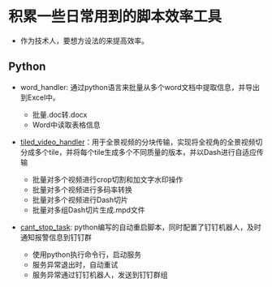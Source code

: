 # 积累一些日常用到的脚本效率工具

- 作为技术人，要想方设法的来提高效率。

## Python
- word_handler: 通过python语言来批量从多个word文档中提取信息，并导出到Excel中。
    - 批量.doc转.docx
    - Word中读取表格信息
- [tiled_video_handler](./Python/tiled_video_handler/README.md)：用于全景视频的分块传输，实现将全视角的全景视频切分成多个tile，并将每个tile生成多个不同质量的版本，并以Dash进行自适应传输
    - 批量对多个视频进行crop切割和加文字水印操作
    - 批量对多个视频进行多码率转换
    - 批量对多个视频进行Dash切片
    - 批量对多组Dash切片生成.mpd文件

- [cant_stop_task](./Python/cant_stop_task/README.md): python编写的自动重启脚本，同时配置了钉钉机器人，及时通知报警信息到钉钉群
    - 使用python执行命令行，启动服务
    - 服务异常退出时，自动重试
    - 服务异常通过钉钉机器人，发送到钉钉群组